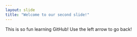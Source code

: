 ```yaml
---
layout: slide
title: "Welcome to our second slide!"
---
```

This is so fun learning GitHub!
Use the left arrow to go back!
